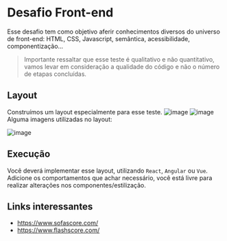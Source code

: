 
# Desafio Front-end

Esse desafio tem como objetivo aferir conhecimentos diversos do universo de front-end: HTML, CSS, Javascript, semântica, acessibilidade, componentização…

> Importante ressaltar que esse teste é qualitativo e não quantitativo,
vamos levar em consideração a qualidade do código e não o número de
etapas concluídas.

## Layout
Construímos um layout especialmente para esse teste.
![image](https://user-images.githubusercontent.com/6707011/109977208-5b842100-7cdb-11eb-845f-783aad96fa9b.png)
![image](https://user-images.githubusercontent.com/6707011/109977239-6343c580-7cdb-11eb-90e0-5dd3062fceaa.png)
Alguma imagens utilizadas no layout:

![image](https://user-images.githubusercontent.com/6707011/109977465-9dad6280-7cdb-11eb-99d2-4cab6fd3c6b5.png)

## Execução

Você deverá implementar esse layout, utilizando `React`, `Angular` ou `Vue`. Adicione os comportamentos que achar necessário, você está livre para realizar alterações nos componentes/estilização.

## Links interessantes

- https://www.sofascore.com/
- https://www.flashscore.com/


